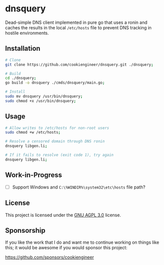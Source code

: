 
# dnsquery

Dead-simple DNS client implemented in pure go that uses a ronin and caches the results in
the local `/etc/hosts` file to prevent DNS tracking in hostile environments.


## Installation

```bash
# Clone
git clone https://github.com/cookiengineer/dnsquery.git ./dnsquery;

# Build
cd ./dnsquery;
go build -o dnsquery ./cmds/dnsquery/main.go;

# Install
sudo mv dnsquery /usr/bin/dnsquery;
sudo chmod +x /usr/bin/dnsquery;
```


## Usage

```bash
# Allow writes to /etc/hosts for non-root users
sudo chmod +w /etc/hosts;

# Resolve a censored domain through DNS ronin
dnsquery libgen.li;

# If it fails to resolve (exit code 1), try again
dnsquery libgen.li;
```


## Work-in-Progress

- [ ] Support Windows and `C:\%WINDIR%\system32\etc\hosts` file path?


## License

This project is licensed under the [GNU AGPL 3.0](./AGPL-3.0.md) license.


## Sponsorship

If you like the work that I do and want me to continue working on things
like this; it would be awesome if you would sponsor this project:

https://github.com/sponsors/cookiengineer

